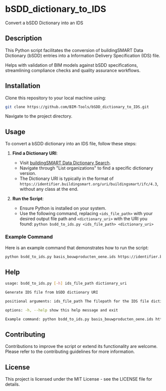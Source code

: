 # bSDD_dictionary_to_IDS
Convert a bSDD Dictionary into an IDS

## Description
This Python script facilitates the conversion of buildingSMART Data Dictionary (bSDD) entries into a Information Delivery Specification (IDS) file.

Helps with validation of BIM models against bSDD specifications, streamlining compliance checks and quality assurance workflows.

## Installation
Clone this repository to your local machine using:
```bash
git clone https://github.com/BIM-Tools/bSDD_dictionary_to_IDS.git
```

Navigate to the project directory.

## Usage
To convert a bSDD dictionary into an IDS file, follow these steps:

1. **Find a Dictionary URI**:
   - Visit [buildingSMART Data Dictionary Search](https://search.bsdd.buildingsmart.org/).
   - Navigate through "List organizations" to find a specific dictionary version.
   - The Dictionary URI is typically in the format of `https://identifier.buildingsmart.org/uri/buildingsmart/ifc/4.3`, without any class at the end.

2. **Run the Script**:
   - Ensure Python is installed on your system.
   - Use the following command, replacing `<ids_file_path>` with your desired output file path and `<dictionary_uri>` with the URI you found: `python bsdd_to_ids.py <ids_file_path> <dictionary_uri>`


### Example Command
Here is an example command that demonstrates how to run the script:
```bash
python bsdd_to_ids.py basis_bouwproducten_oene.ids https://identifier.buildingsmart.org/uri/volkerwesselsbvgo/basis_bouwproducten_oene/latest
```

## Help
```bash
usage: bsdd_to_ids.py [-h] ids_file_path dictionary_uri

Generate IDS file from bSDD dictionary URI

positional arguments: ids_file_path The filepath for the IDS file dictionary_uri The URI for the dictionary

options: -h, --help show this help message and exit

Example command: python bsdd_to_ids.py basis_bouwproducten_oene.ids https://identifier.buildingsmart.org/uri/volkerwesselsbvgo/basis_bouwproducten_oene/latest
```

## Contributing
Contributions to improve the script or extend its functionality are welcome. Please refer to the contributing guidelines for more information.

## License
This project is licensed under the MIT License - see the LICENSE file for details.
